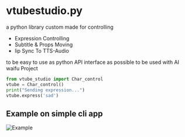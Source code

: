 # vtubestudio.py
a python library custom made for controlling
- Expression Controlling
- Subtitle & Props Moving
- lip Sync To TTS-Audio


to be easy to use as python API interface as possible to be used with AI waifu Project

```python
from vtube_studio import Char_control
vtube = Char_control()
print("Sending expression...")
vtube.express('sad')
```

## Example on simple cli app
![Example](https://raw.githubusercontent.com/HRNPH/vstudiopy/master/imgs/example.gif)
